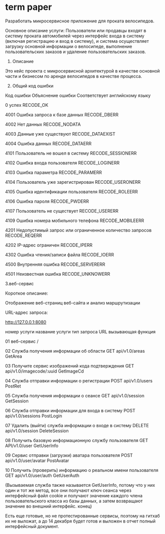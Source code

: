 # term paper
Разработать микросервисное приложение для проката велосипедов.



Основное описание услуги:
Пользователи или продавцы входят в систему проката автомобилей через интерфейс входа в систему (включая регистрацию и вход в систему), и система осуществляет загрузку основной информации о велосипеде, выполнение пользовательских заказов и удаление пользовательских заказов.


1. Описание

Это кейс проекта с микросервисной архитектурой в качестве основной части и бизнесом по аренде велосипедов в качестве процесса.


2. Общий код ошибки

Код ошибки Объяснение ошибки Соответствует английскому языку

0 успех RECODE_OK

4001 Ошибка запроса к базе данных RECODE_DBERR

4002 Нет данных RECODE_NODATA

4003 Данные уже существуют RECODE_DATAEXIST

4004 Ошибка данных RECODE_DATAERR

4101 Пользователь не вошел в систему RECODE_SESSIONERR

4102 Ошибка входа пользователя RECODE_LOGINERR

4103 Ошибка параметра RECODE_PARAMERR

4104 Пользователь уже зарегистрирован RECODE_USERONERR

4105 Ошибка идентификации пользователя RECODE_ROLEERR

4106 Ошибка пароля RECODE_PWDERR

4107 Пользователь не существует RECODE_USERERR
 
4109 Ошибка номера мобильного телефона RECODE_MOBILEERR

4201 Недопустимый запрос или ограниченное количество запросов RECODE_REQERR

4202 IP-адрес ограничен RECODE_IPERR

4302 Ошибка чтения/записи файла RECODE_IOERR

4500 Внутренняя ошибка RECODE_SERVERERR

4501 Неизвестная ошибка RECODE_UNKNOWERR





3.веб-сервис

Короткое описание:  

Отображение веб-страниц веб-сайта и анализ маршрутизации

URL-адрес запроса:

http://127.0.0.1:8080

номер услуги название услуги тип запроса URL вызывающая функция


01 веб-сервис /

02 Служба получения информации об области  GET api/v1.0/areas  GetArea

03 Получите сервис изображений кода подтверждения  GET  api/v1.0/imagecode/:uuid  GetImageCd

04 Служба отправки информации о регистрации  POST  api/v1.0/users  PostRet

05 Служба получения информации о сеансе  GET  api/v1.0/session  GetSession

06 Служба отправки информации для входа в систему  POST  api/v1.0/sessions  PostLogin

07 Удалить (выйти) служба информации о входе в систему  DELETE  api/v1.0/session  DeleteSession

08 Получить базовую информационную службу пользователя GET API/v1.0/user GetUserInfo

09 Сервис отправки (загрузки) аватара пользователя POST  api/v1.0/user/avatar  PostAvatar

10 Получить (проверить) информацию о реальном имени пользователя GET  api/v1.0/user/auth  GetUserAuth 

(Вызываемая служба также называется GetUserInfo, потому что у них один и тот же метод, все они получают ключ сеанса через интерфейсный файл cookie и получают значение каждого члена пользовательского класса из базы данных, а затем возвращают значение во внешний интерфейс. конец)

Есть еще готовые, но не протестированные сервисы, поэтому на гитхаб их не выложат, а до 14 декабря будет готов и выложен в отчет полный интерфейсный документ.
